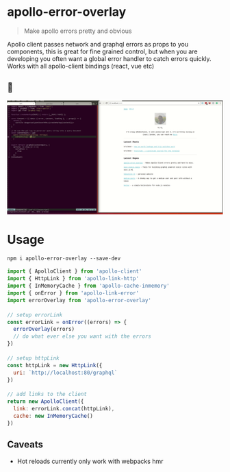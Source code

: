 # apollo-error-overlay

> Make apollo errors pretty and obvious

Apollo client passes network and graphql errors as props to you components, this is great for fine grained control, but when you are developing you often want a global error handler to catch errors quickly.
Works with all apollo-client bindings (react, vue etc)

## 👀 

![demo](./demo.gif)

# Usage
```
npm i apollo-error-overlay --save-dev
```

```javascript
import { ApolloClient } from 'apollo-client'
import { HttpLink } from 'apollo-link-http'
import { InMemoryCache } from 'apollo-cache-inmemory'
import { onError } from 'apollo-link-error'
import errorOverlay from 'apollo-error-overlay'

// setup errorLink
const errorLink = onError((errors) => {
  errorOverlay(errors)
  // do what ever else you want with the errors 
})

// setup httpLink
const httpLink = new HttpLink({
  uri: `http://localhost:80/graphql` 
})

// add links to the client
return new ApolloClient({
  link: errorLink.concat(httpLink),
  cache: new InMemoryCache()
})
```

## Caveats

* Hot reloads currently only work with webpacks hmr
